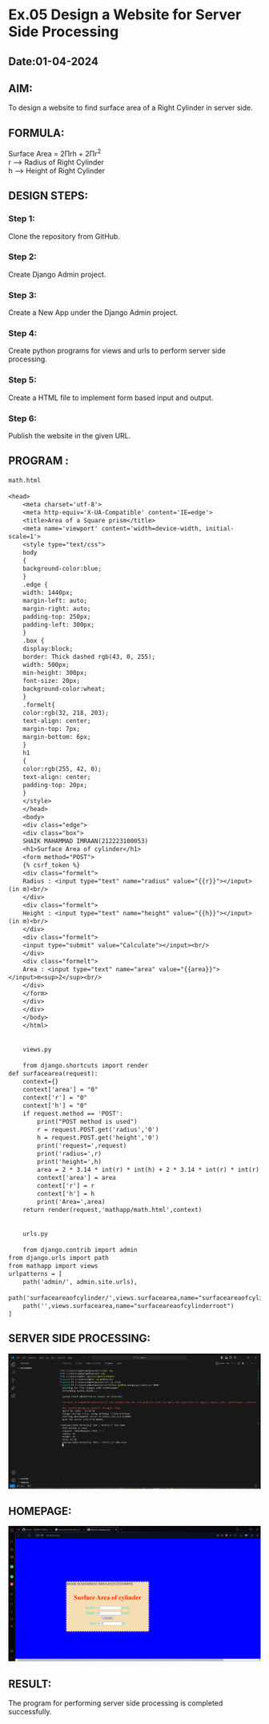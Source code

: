 # Ex.05 Design a Website for Server Side Processing
## Date:01-04-2024

## AIM:
To design a website to find surface area of a Right Cylinder in server side.

## FORMULA:
Surface Area = 2Πrh + 2Πr<sup>2</sup>
<br>r --> Radius of Right Cylinder
<br>h --> Height of Right Cylinder

## DESIGN STEPS:

### Step 1:
Clone the repository from GitHub.

### Step 2:
Create Django Admin project.

### Step 3:
Create a New App under the Django Admin project.

### Step 4:
Create python programs for views and urls to perform server side processing.

### Step 5:
Create a HTML file to implement form based input and output.

### Step 6:
Publish the website in the given URL.

## PROGRAM :
```
math.html

<head>
    <meta charset='utf-8'>
    <meta http-equiv='X-UA-Compatible' content='IE=edge'>
    <title>Area of a Square prism</title>
    <meta name='viewport' content='width=device-width, initial-scale=1'>
    <style type="text/css">
    body 
    {
    background-color:blue;
    }
    .edge {
    width: 1440px;
    margin-left: auto;
    margin-right: auto;
    padding-top: 250px;
    padding-left: 300px;
    }
    .box {
    display:block;
    border: Thick dashed rgb(43, 0, 255);
    width: 500px;
    min-height: 300px;
    font-size: 20px;
    background-color:wheat;
    }
    .formelt{
    color:rgb(32, 218, 203);
    text-align: center;
    margin-top: 7px;
    margin-bottom: 6px;
    }
    h1
    {
    color:rgb(255, 42, 0);
    text-align: center;
    padding-top: 20px;
    }
    </style>
    </head>
    <body>
    <div class="edge">
    <div class="box">
    SHAIK MAHAMMAD IMRAAN(212223100053)
    <h1>Surface Area of cylinder</h1>
    <form method="POST">
    {% csrf_token %}
    <div class="formelt">
    Radius : <input type="text" name="radius" value="{{r}}"></input>(in m)<br/>
    </div>
    <div class="formelt">
    Height : <input type="text" name="height" value="{{h}}"></input>(in m)<br/>
    </div>
    <div class="formelt">
    <input type="submit" value="Calculate"></input><br/>
    </div>
    <div class="formelt">
    Area : <input type="text" name="area" value="{{area}}"></input>m<sup>2</sup><br/>
    </div>
    </form>
    </div>
    </div>
    </body>
    </html>
    

    views.py

    from django.shortcuts import render
def surfacearea(request):
    context={}
    context['area'] = "0"
    context['r'] = "0"
    context['h'] = "0"
    if request.method == 'POST':
        print("POST method is used")
        r = request.POST.get('radius','0')
        h = request.POST.get('height','0')
        print('request=',request)
        print('radius=',r)
        print('height=',h)
        area = 2 * 3.14 * int(r) * int(h) + 2 * 3.14 * int(r) * int(r)
        context['area'] = area
        context['r'] = r
        context['h'] = h
        print('Area=',area)
    return render(request,'mathapp/math.html',context)


    urls.py
    
    from django.contrib import admin
from django.urls import path
from mathapp import views
urlpatterns = [
    path('admin/', admin.site.urls),
    path('surfaceareaofcylinder/',views.surfacearea,name="surfaceareaofcylinder"),
    path('',views.surfacearea,name="surfaceareaofcylinderroot")
]
```

## SERVER SIDE PROCESSING:
![alt text](<2024-04-01 (1).png>)

## HOMEPAGE:
![alt text](2024-04-01.png)

## RESULT:
The program for performing server side processing is completed successfully.
